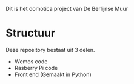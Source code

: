 Dit is het domotica project van De Berlijnse Muur

# Structuur
Deze repository bestaat uit 3 delen.
* Wemos code
* Rasberry Pi code
* Front end (Gemaakt in Python)
